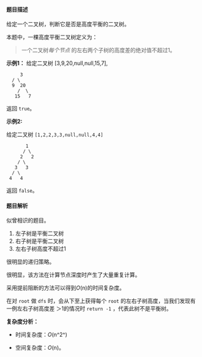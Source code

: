 #### 题目描述

给定一个二叉树，判断它是否是高度平衡的二叉树。

本题中，一棵高度平衡二叉树定义为：

> 一个二叉树*每个节点* 的左右两个子树的高度差的绝对值不超过1。

**示例1：**
给定二叉树 [3,9,20,null,null,15,7],

```
	 3
  / \
  9  20
    /  \
   15   7
```

返回 `true`。

**示例2:**

给定二叉树 `[1,2,2,3,3,null,null,4,4]`

```
       1
      / \
     2   2
    / \
   3   3
  / \
 4   4
```

返回 `false`。

#### 题目解析

似曾相识的题目。

1. 左子树是平衡二叉树
2. 右子树是平衡二叉树
3. 左右子树高度不超过1

很明显的递归策略。

很明显，该方法在计算节点深度时产生了大量重复计算。

采用提前阻断的方法可以得到*O*(n)的时间复杂度。

在对 `root` 做 `dfs` 时，会从下至上获得每个 `root` 的左右子树高度，当我们发现有一例左右子树高度差 ＞1的情况时 `return -1` ，代表此树不是平衡树。

**复杂度分析：**

- 时间复杂度：*O*(n^2^)

- 空间复杂度：*O*(n)。

  